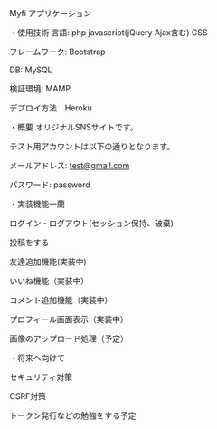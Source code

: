 Myfi アプリケーション


・使用技術
言語: php javascript(jQuery Ajax含む) CSS 

フレームワーク: Bootstrap

DB: MySQL

検証環境: MAMP

デプロイ方法　Heroku


・概要
オリジナルSNSサイトです。

テスト用アカウントは以下の通りとなります。　

メールアドレス: test@gmail.com

パスワード: password


・実装機能一蘭

ログイン・ログアウト(セッション保持、破棄)

投稿をする

友達追加機能(実装中)

いいね機能（実装中）

コメント追加機能（実装中）

プロフィール画面表示（実装中）

画像のアップロード処理（予定）


・将来へ向けて

セキュリティ対策

CSRF対策

トークン発行などの勉強をする予定
